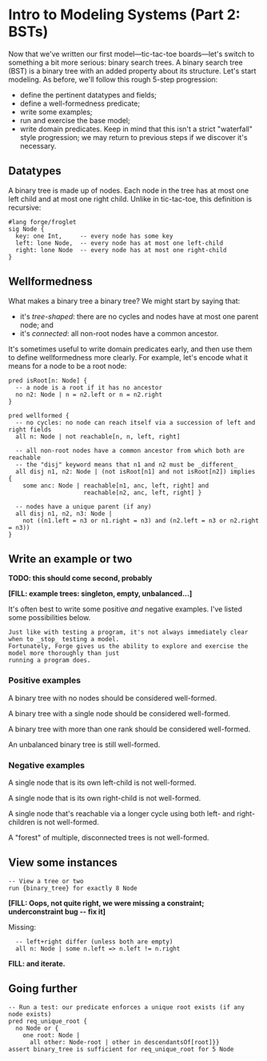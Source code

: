 # Intro to Modeling Systems (Part 2: BSTs)

Now that we've written our first model&mdash;tic-tac-toe boards&mdash;let's switch to something a bit more serious: binary search trees. A binary search tree (BST) is a binary tree with an added property about its structure. Let's start modeling. As before, we'll follow this rough 5-step progression:
  - define the pertinent datatypes and fields;
  - define a well-formedness predicate;
  - write some examples;
  - run and exercise the base model; 
  - write domain predicates.
Keep in mind that this isn't a strict "waterfall" style progression; we may return to previous steps if we discover it's necessary. 

## Datatypes 

A binary tree is made up of nodes. Each node in the tree has at most one left child and at most one right child. Unlike in tic-tac-toe, this definition is recursive:

```forge,editable
#lang forge/froglet
sig Node {
  key: one Int,     -- every node has some key 
  left: lone Node,  -- every node has at most one left-child
  right: lone Node  -- every node has at most one right-child
}
```

## Wellformedness

What makes a binary tree a binary tree? We might start by saying that: 
* it's _tree-shaped_: there are no cycles and nodes have at most one parent node; and 
* it's _connected_: all non-root nodes have a common ancestor. 

It's sometimes useful to write domain predicates early, and then use them to define wellformedness more clearly. For example, let's encode what it means for a node to be a root node:

```forge,editable
pred isRoot[n: Node] {
  -- a node is a root if it has no ancestor
  no n2: Node | n = n2.left or n = n2.right
}
```

```forge,editable
pred wellformed {
  -- no cycles: no node can reach itself via a succession of left and right fields
  all n: Node | not reachable[n, n, left, right] 
  
  -- all non-root nodes have a common ancestor from which both are reachable
  -- the "disj" keyword means that n1 and n2 must be _different_
  all disj n1, n2: Node | (not isRoot[n1] and not isRoot[n2]) implies {
    some anc: Node | reachable[n1, anc, left, right] and 
                     reachable[n2, anc, left, right] }

  -- nodes have a unique parent (if any)
  all disj n1, n2, n3: Node | 
    not ((n1.left = n3 or n1.right = n3) and (n2.left = n3 or n2.right = n3))
}
```

## Write an example or two

**TODO: this should come second, probably**

**[FILL: example trees: singleton, empty, unbalanced...]**

It's often best to write some positive _and_ negative examples. I've listed some possibilities below. 

~~~admonish note title="Are these examples enough?"
Just like with testing a program, it's not always immediately clear when to _stop_ testing a model. 
Fortunately, Forge gives us the ability to explore and exercise the model more thoroughly than just 
running a program does. 
~~~

### Positive examples

A binary tree with no nodes should be considered well-formed.

A binary tree with a single node should be considered well-formed. 

A binary tree with more than one rank should be considered well-formed. 

An unbalanced binary tree is still well-formed.

### Negative examples 

A single node that is its own left-child is not well-formed. 

A single node that is its own right-child is not well-formed. 

A single node that's reachable via a longer cycle using both left- and right-children is not well-formed. 

A "forest" of multiple, disconnected trees is not well-formed. 

## View some instances

```
-- View a tree or two
run {binary_tree} for exactly 8 Node
```

**[FILL: Oops, not quite right, we were missing a constraint; underconstraint bug -- fix it]**

Missing: 
```
  -- left+right differ (unless both are empty)
  all n: Node | some n.left => n.left != n.right 
```

**FILL: and iterate.**

## Going further

```
-- Run a test: our predicate enforces a unique root exists (if any node exists)
pred req_unique_root {   
  no Node or {
    one root: Node | 
      all other: Node-root | other in descendantsOf[root]}}
assert binary_tree is sufficient for req_unique_root for 5 Node  
```









